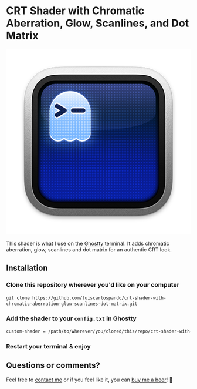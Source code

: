 # CRT Shader with Chromatic Aberration, Glow, Scanlines, and Dot Matrix
![Screenshot of CRT Pastel Warp terminal theme](./assets/icon-ghostty.png)

This shader is what I use on the [Ghostty](https://github.com/ghostty-org/ghostty) terminal. It adds chromatic aberration, glow, scanlines and dot matrix for an authentic CRT look.

## Installation

### Clone this repository wherever you'd like on your computer
```git
git clone https://github.com/luiscarlospando/crt-shader-with-chromatic-aberration-glow-scanlines-dot-matrix.git
```

### Add the shader to your `config.txt` in Ghostty
```txt
custom-shader = /path/to/wherever/you/cloned/this/repo/crt-shader-with-chromatic-aberration-glow-scanlines-dot-matrix.glsl
```

### Restart your terminal & enjoy

## Questions or comments?
Feel free to [contact me](https://luiscarlospando.com/contacto) or if you feel like it, you can [buy me a beer](https://www.buymeacoffee.com/luiscarlospando)! 🍺
